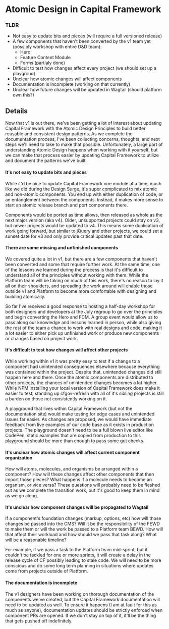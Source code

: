 # Atomic Design in Capital Framework

### TLDR

- Not easy to update bits and pieces (will require a full versioned release)
- A few components that haven't been converted by the v1 team yet (possibly workshop with entire D&D team):
    - Hero
    - Feature Content Module
    - Forms (partialy done)
- Difficult to test how changes affect every project (we should set up a playgroud)
- Unclear how atomic changes will affect components
- Documentation is incomplete (working on that currently)
- Unclear how future changes will be updated in Wagtail (should platform own this?)

## Details

Now that v1 is out there, we've been getting a lot of interest about updating Capital Framework with the Atomic Design Principles to build better reusable and consistent design patterns. As we complete the documentation process, I've been collecting concerns, thoughts, and next steps we'll need to take to make that possible. Unfortunately, a large part of understanding Atomic Design happens when working with it yourself, but we can make that process easier by updating Capital Framework to utilize and document the patterns we've built.

#### It's not easy to update bits and pieces

While it'd be nice to update Capital Framework one module at a time, much like we did during the Design Surge, it's super complicated to mix atomic and non-atomic components. You end up with either duplication of code, or an entanglement between the components. Instead, it makes more sense to start an atomic release branch and port components there.

Components would be ported as time allows, then released as whole as the next major version (aka v4). Older, unsupported projects could stay on v3, but newer projects would be updated to v4. This means some duplication of work going forward, but similar to jQuery and other projects, we could set a sunset date for v3 and only provide critical updates past that date.

#### There are some missing and unfinished components

We covered quite a lot in v1, but there are a few components that haven't been converted and some that require further work. At the same time, one of the lessons we learned during the process is that it's difficult to understand all of the principles without working with them. While the Platform team will be taking on much of this work, there's no reason to lay it all on their shoulders, and spreading the work around will enable those outside v1 and Platform to become more comfortable with designing and building atomically.

So far I've received a good response to hosting a half-day workshop for both designers and developers at the July regroup to go over the principles and begin converting the Hero and FCM. A group event would allow us to pass along our knowledge and lessons learned in person, while also giving the rest of the team a chance to work with real designs and code, making it a lot easier to either pick up unfinished work or produce new components or changes based on project work.

#### It's difficult to test how changes will affect other projects

While working within v1 it was pretty easy to test if a change to a component had unintended consequences elsewhere because everything was contained within the project. Despite that, unintended changes did still happen here and there. Once the atomic components are distributed to other projects, the chances of unintended changes becomes a lot higher. While NPM installing your local version of Capital Framework does make it easier to test, standing up cfgov-refresh with all of it's sibling projects is still a burden on those not consistently working on it.

A playground that lives within Capital Framework (but not the documentation site) would make testing for edge cases and unintended issues far easier. As changes are proposed, we would have immediate feedback from live examples of our code base as it exists in production projects. The playground doesn't need to be a full blown live editor like CodePen, static examples that are copied from production to this playground should be more than enough to pass some gut checks.

#### It's unclear how atomic changes will affect current component organization

How will atoms, molecules, and organisms be arranged within a component? How will these changes affect other components that then import those pieces? What happens if a molecule needs to become an organism, or vice versa? These questions will probably need to be fleshed out as we complete the transition work, but it's good to keep them in mind as we go along.

#### It's unclear how component changes will be propagated to Wagtail

If a component's foundation changes (markup, options, etc) how will those changes be passed into the CMS? Will it be the responsibility of the FEWD to make them or will the work be passed to a Platform team BEWD. How will that affect their workload and how should we pass that task along? What will be a reasonable timeline?

For example, if we pass a task to the Platform team mid-sprint, but it couldn't be tackled for one or more sprints, it will create a delay in the release cycle of CF possibly leading to stale code. We will need to be more conscious and do some long term planning in situations where updates come from projects outside of Platform.

#### The documentation is incomplete

The v1 designers have been working on thorough documentation of the components we've created, but the Capital Framework documentation will need to be updated as well. To ensure it happens (I am at fault for this as much as anyone), documentation updates should be strictly enforced when component PRs are opened. If we don't stay on top of it, it'll be the thing that gets pushed off indefinitely.
